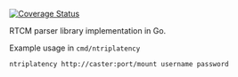 [![Coverage Status](https://coveralls.io/repos/github/GeoscienceAustralia/go-rtcm/badge.svg?branch=master)](https://coveralls.io/github/GeoscienceAustralia/go-rtcm?branch=master)

RTCM parser library implementation in Go.

Example usage in `cmd/ntriplatency`

```
ntriplatency http://caster:port/mount username password
```
